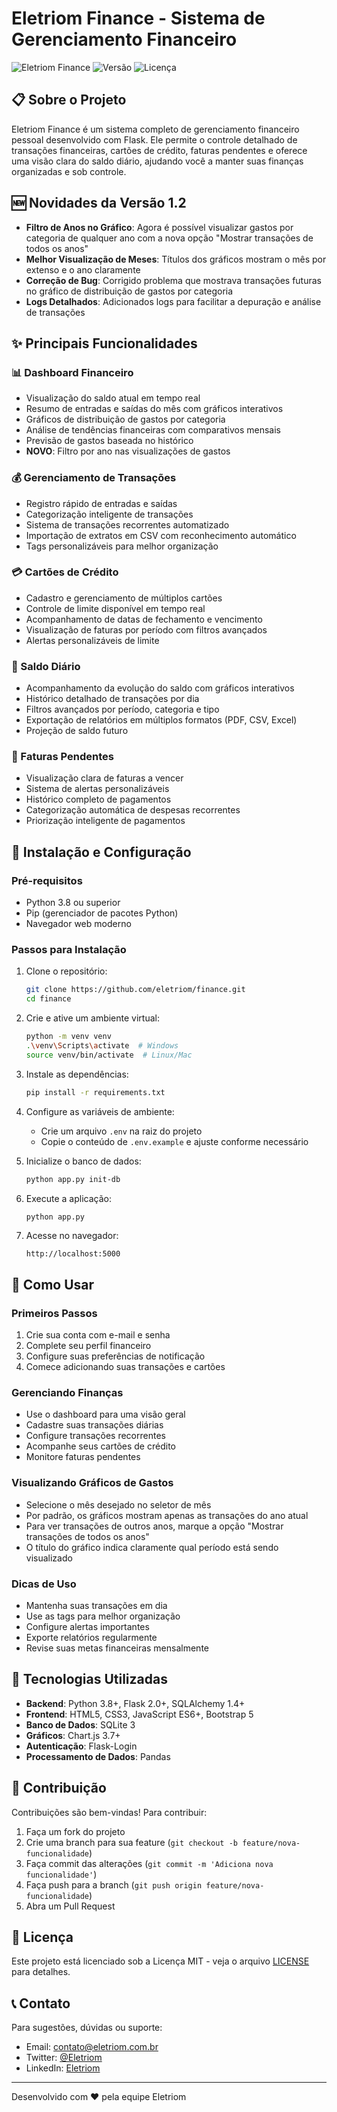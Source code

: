 # Eletriom Finance - Sistema de Gerenciamento Financeiro

![Eletriom Finance](https://img.shields.io/badge/Eletriom-Finance-blue)
![Versão](https://img.shields.io/badge/Versão-1.2-green)
![Licença](https://img.shields.io/badge/Licença-MIT-yellow)

## 📋 Sobre o Projeto

Eletriom Finance é um sistema completo de gerenciamento financeiro pessoal desenvolvido com Flask. Ele permite o controle detalhado de transações financeiras, cartões de crédito, faturas pendentes e oferece uma visão clara do saldo diário, ajudando você a manter suas finanças organizadas e sob controle.

## 🆕 Novidades da Versão 1.2

- **Filtro de Anos no Gráfico**: Agora é possível visualizar gastos por categoria de qualquer ano com a nova opção "Mostrar transações de todos os anos"
- **Melhor Visualização de Meses**: Títulos dos gráficos mostram o mês por extenso e o ano claramente
- **Correção de Bug**: Corrigido problema que mostrava transações futuras no gráfico de distribuição de gastos por categoria
- **Logs Detalhados**: Adicionados logs para facilitar a depuração e análise de transações

## ✨ Principais Funcionalidades

### 📊 Dashboard Financeiro
- Visualização do saldo atual em tempo real
- Resumo de entradas e saídas do mês com gráficos interativos
- Gráficos de distribuição de gastos por categoria
- Análise de tendências financeiras com comparativos mensais
- Previsão de gastos baseada no histórico
- **NOVO**: Filtro por ano nas visualizações de gastos

### 💰 Gerenciamento de Transações
- Registro rápido de entradas e saídas
- Categorização inteligente de transações
- Sistema de transações recorrentes automatizado
- Importação de extratos em CSV com reconhecimento automático
- Tags personalizáveis para melhor organização

### 💳 Cartões de Crédito
- Cadastro e gerenciamento de múltiplos cartões
- Controle de limite disponível em tempo real
- Acompanhamento de datas de fechamento e vencimento
- Visualização de faturas por período com filtros avançados
- Alertas personalizáveis de limite

### 📅 Saldo Diário
- Acompanhamento da evolução do saldo com gráficos interativos
- Histórico detalhado de transações por dia
- Filtros avançados por período, categoria e tipo
- Exportação de relatórios em múltiplos formatos (PDF, CSV, Excel)
- Projeção de saldo futuro

### 📑 Faturas Pendentes
- Visualização clara de faturas a vencer
- Sistema de alertas personalizáveis
- Histórico completo de pagamentos
- Categorização automática de despesas recorrentes
- Priorização inteligente de pagamentos

## 🚀 Instalação e Configuração

### Pré-requisitos
- Python 3.8 ou superior
- Pip (gerenciador de pacotes Python)
- Navegador web moderno

### Passos para Instalação

1. Clone o repositório:
   ```bash
   git clone https://github.com/eletriom/finance.git
   cd finance
   ```

2. Crie e ative um ambiente virtual:
   ```bash
   python -m venv venv
   .\venv\Scripts\activate  # Windows
   source venv/bin/activate  # Linux/Mac
   ```

3. Instale as dependências:
   ```bash
   pip install -r requirements.txt
   ```

4. Configure as variáveis de ambiente:
   - Crie um arquivo `.env` na raiz do projeto
   - Copie o conteúdo de `.env.example` e ajuste conforme necessário

5. Inicialize o banco de dados:
   ```bash
   python app.py init-db
   ```

6. Execute a aplicação:
   ```bash
   python app.py
   ```

7. Acesse no navegador:
   ```
   http://localhost:5000
   ```

## 📱 Como Usar

### Primeiros Passos
1. Crie sua conta com e-mail e senha
2. Complete seu perfil financeiro
3. Configure suas preferências de notificação
4. Comece adicionando suas transações e cartões

### Gerenciando Finanças
- Use o dashboard para uma visão geral
- Cadastre suas transações diárias
- Configure transações recorrentes
- Acompanhe seus cartões de crédito
- Monitore faturas pendentes

### Visualizando Gráficos de Gastos
- Selecione o mês desejado no seletor de mês
- Por padrão, os gráficos mostram apenas as transações do ano atual
- Para ver transações de outros anos, marque a opção "Mostrar transações de todos os anos"
- O título do gráfico indica claramente qual período está sendo visualizado

### Dicas de Uso
- Mantenha suas transações em dia
- Use as tags para melhor organização
- Configure alertas importantes
- Exporte relatórios regularmente
- Revise suas metas financeiras mensalmente

## 🔧 Tecnologias Utilizadas

- **Backend**: Python 3.8+, Flask 2.0+, SQLAlchemy 1.4+
- **Frontend**: HTML5, CSS3, JavaScript ES6+, Bootstrap 5
- **Banco de Dados**: SQLite 3
- **Gráficos**: Chart.js 3.7+
- **Autenticação**: Flask-Login
- **Processamento de Dados**: Pandas

## 🤝 Contribuição

Contribuições são bem-vindas! Para contribuir:

1. Faça um fork do projeto
2. Crie uma branch para sua feature (`git checkout -b feature/nova-funcionalidade`)
3. Faça commit das alterações (`git commit -m 'Adiciona nova funcionalidade'`)
4. Faça push para a branch (`git push origin feature/nova-funcionalidade`)
5. Abra um Pull Request

## 📄 Licença

Este projeto está licenciado sob a Licença MIT - veja o arquivo [LICENSE](LICENSE) para detalhes.

## 📞 Contato

Para sugestões, dúvidas ou suporte:
- Email: contato@eletriom.com.br
- Twitter: [@Eletriom](https://twitter.com/iameletriom)
- LinkedIn: [Eletriom](https://www.linkedin.com/in/rodrigo-martins-4640821b0/)

---

Desenvolvido com ❤️ pela equipe Eletriom